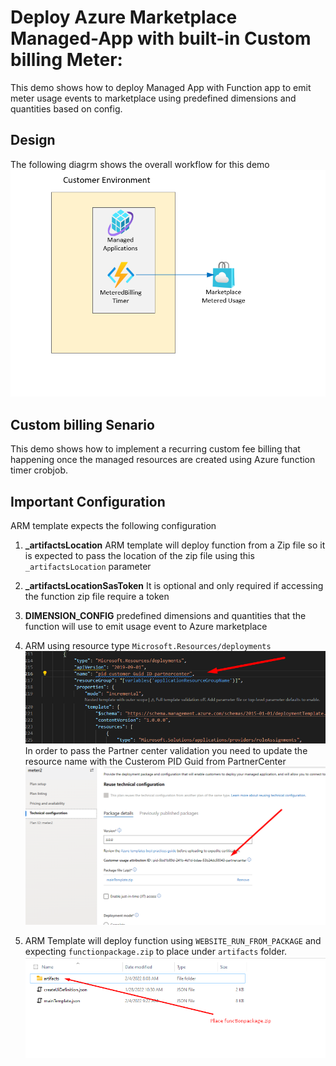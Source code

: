 # Deploy  Azure Marketplace Managed-App with built-in Custom billing Meter:

This demo shows how to deploy Managed App with Function app to  emit meter usage events to marketplace using predefined dimensions and quantities based on config.

## Design
The following diagrm shows the overall workflow for this demo
![Diagram](./images/Diagram.png)


## Custom billing Senario

This demo shows how to implement a recurring custom fee billing that happening once the managed resources are created using Azure function timer crobjob.


## Important Configuration
ARM template expects the following configuration

1. <b>_artifactsLocation</b> ARM template will deploy function from a Zip file so it is expected to pass the location of the zip file using this `_artifactsLocation` parameter

1. <b>_artifactsLocationSasToken</b> It is optional and only required if accessing the function zip file require a token

1. <b>DIMENSION_CONFIG</b> predefined dimensions and quantities that the function will use to emit usage event to Azure marketplace


1. ARM using resource type `Microsoft.Resources/deployments` 
![diagram](./images/Diagram2.png)
In order to pass the Partner center validation you need to update the resource name with the Custerom PID Guid from PartnerCenter
![diagram](./images/Diagram3.png)

1. ARM Template will deploy function using `WEBSITE_RUN_FROM_PACKAGE` and expecting `functionpackage.zip` to place under `artifacts` folder.
![diagram](./images/Diagram4.png)
